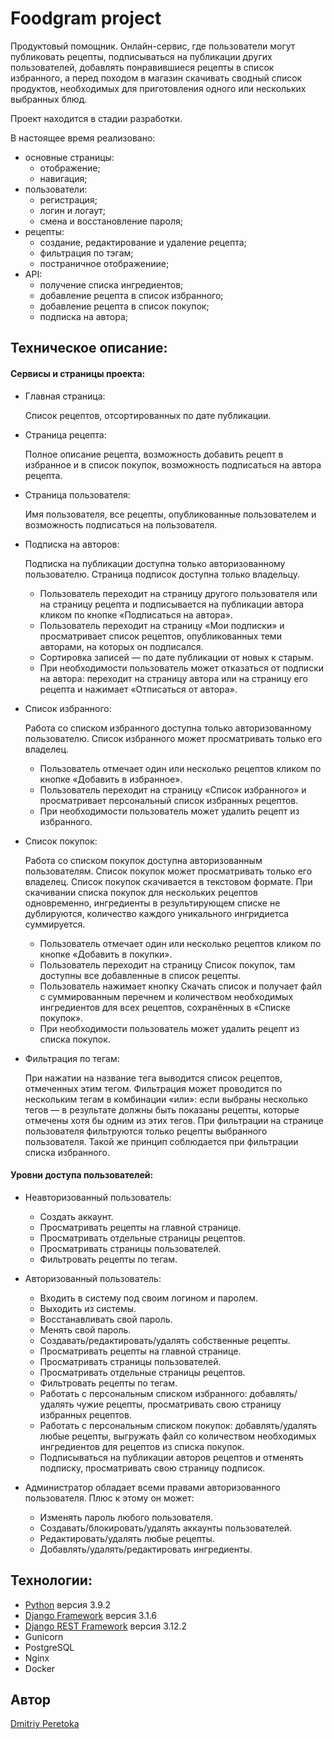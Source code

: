 # Foodgram project
Продуктовый помощник. Онлайн-сервис, где пользователи могут публиковать рецепты, подписываться на публикации других пользователей, добавлять понравившиеся рецепты в список избранного, а перед походом в магазин скачивать сводный список продуктов, необходимых для приготовления одного или нескольких выбранных блюд.

Проект находится в стадии разработки.

В настоящее время реализовано:
* основные страницы:
  * отображение;
  * навигация;
* пользователи:
  * регистрация;
  * логин и логаут;
  * смена и восстановление пароля;
* рецепты:
  * создание, редактирование и удаление рецепта;
  * фильтрация по тэгам;
  * постраничное отображениие;
* API:
  * получение списка ингредиентов;
  * добавление рецепта в список избранного;
  * добавление рецепта в список покупок;
  * подписка на автора;

## Техническое описание:
#### Сервисы и страницы проекта:
* Главная страница: 

  Список рецептов, отсортированных по дате публикации.

* Страница рецепта:

  Полное описание рецепта, возможность добавить рецепт в избранное и в список покупок, возможность подписаться на автора рецепта.

* Страница пользователя:

  Имя пользователя, все рецепты, опубликованные пользователем и возможность подписаться на пользователя.

* Подписка на авторов:

  Подписка на публикации доступна только авторизованному пользователю. Страница подписок доступна только владельцу.
  * Пользователь переходит на страницу другого пользователя или на страницу рецепта и подписывается на публикации автора кликом по кнопке «Подписаться на автора».
  * Пользователь переходит на страницу «Мои подписки» и просматривает список рецептов, опубликованных теми авторами, на которых он подписался.
  * Сортировка записей — по дате публикации от новых к старым.
  * При необходимости пользователь может отказаться от подписки на автора: переходит на страницу автора или на страницу его рецепта и нажимает «Отписаться от автора».

* Список избранного:

  Работа со списком избранного доступна только авторизованному пользователю. Список избранного может просматривать только его владелец.
  * Пользователь отмечает один или несколько рецептов кликом по кнопке «Добавить в избранное».
  * Пользователь переходит на страницу «Список избранного» и просматривает персональный список избранных рецептов.
  * При необходимости пользователь может удалить рецепт из избранного.

* Список покупок:

  Работа со списком покупок доступна авторизованным пользователям. Список покупок может просматривать только его владелец. Список покупок скачивается в текстовом формате. При скачивании списка покупок для нескольких рецептов одновременно, ингредиенты в результирующем списке не дублируются, количество каждого уникального ингридиетса суммируется.
  * Пользователь отмечает один или несколько рецептов кликом по кнопке «Добавить в покупки».
  * Пользователь переходит на страницу Список покупок, там доступны все добавленные в список рецепты.
  * Пользователь нажимает кнопку Скачать список и получает файл с суммированным перечнем и количеством необходимых ингредиентов для всех рецептов, сохранённых в «Списке покупок».
  * При необходимости пользователь может удалить рецепт из списка покупок.

* Фильтрация по тегам:

  При нажатии на название тега выводится список рецептов, отмеченных этим тегом. Фильтрация может проводится по нескольким тегам в комбинации «или»: если выбраны несколько тегов — в результате должны быть показаны рецепты, которые отмечены хотя бы одним из этих тегов. При фильтрации на странице пользователя фильтруются только рецепты выбранного пользователя. Такой же принцип соблюдается при фильтрации списка избранного.

#### Уровни доступа пользователей:
* Неавторизованный пользователь:
  * Создать аккаунт.
  * Просматривать рецепты на главной странице.
  * Просматривать отдельные страницы рецептов.
  * Просматривать страницы пользователей.
  * Фильтровать рецепты по тегам.

* Авторизованный пользователь:
  * Входить в систему под своим логином и паролем.
  * Выходить из системы.
  * Восстанавливать свой пароль.
  * Менять свой пароль.
  * Создавать/редактировать/удалять собственные рецепты.
  * Просматривать рецепты на главной странице.
  * Просматривать страницы пользователей.
  * Просматривать отдельные страницы рецептов.
  * Фильтровать рецепты по тегам.
  * Работать с персональным списком избранного: добавлять/удалять чужие рецепты, просматривать свою страницу избранных рецептов.
  * Работать с персональным списком покупок: добавлять/удалять любые рецепты, выгружать файл со количеством необходимых ингредиентов для рецептов из списка покупок.
  * Подписываться на публикации авторов рецептов и отменять подписку, просматривать свою страницу подписок.

* Администратор обладает всеми правами авторизованного пользователя. Плюс к этому он может:
  * Изменять пароль любого пользователя.
  * Создавать/блокировать/удалять аккаунты пользователей.
  * Редактировать/удалять любые рецепты.
  * Добавлять/удалять/редактировать ингредиенты.

## Технологии:
* [Python](https://www.python.org/) версия 3.9.2
* [Django Framework](https://www.djangoproject.com/) версия 3.1.6
* [Django REST Framework](https://www.django-rest-framework.org/) версия 3.12.2
* Gunicorn
* PostgreSQL
* Nginx
* Docker

## Автор
[Dmitriy Peretoka](https://github.com/dmitriyperetoka)
